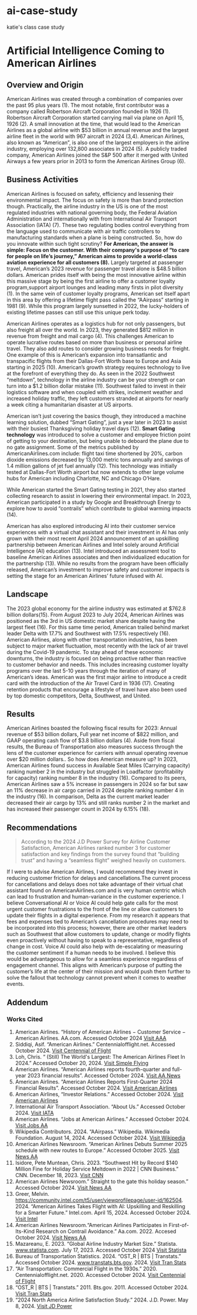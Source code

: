 # ai-case-study
katie's class case study
# Artificial Intelligence Coming to American Airlines

## Overview and Origin

American Airlines was created through a combination of companies over the past 95 plus years (1). The most notable, first contributor was a company called Robertson Aircraft Corporation founded in 1926 (1). Robertson Aircraft Corporation started carrying mail via plane on April 15, 1926 (2). A small innovation at the time, that would lead to the American Airlines as a global airline with $53 billion in annual revenue and the largest airline fleet in the world with 967 aircraft in 2024 (3,4). American Airlines, also known as “American”, is also one of the largest employers in the airline industry, employing over 132,800 associates in 2024 (5). A publicly traded company, American Airlines joined the S&P 500 after it merged with United Airways a few years prior in 2013 to form the American Airlines Group (6).

 ## Business Activities

American Airlines is focused on safety, efficiency and lessening their environmental impact. The focus on safety is more than brand protection though. Practically, the airline industry in the US is one of the most regulated industries with national governing body, the Federal Aviation Administration and internationally with from International Air Transport Association (IATA) (7). These two regulating bodies control everything from the language used to communicate with air traffic controllers to manufacturing standards when a plane is being constructed. So, how do you innovate within such tight scrutiny? **For American, the answer is simple: Focus on the customer. With their company's purpose of “to care for people on life’s journey,” American aims to provide a world-class aviation experience for all customers (8).** Largely targeted at passenger travel, American’s 2023 revenue for passenger travel alone is $48.5 billion dollars. American prides itself with being the most innovative airline within this massive stage by being the first airline to offer a customer loyalty program,support airport lounges and leading many firsts in pilot diversity (1). In the same vein of customer loyalty programs, American set itself apart in this area by offering a lifetime flight pass called the “AAirpass” starting in 1981 (9). While this program largely sunsetted in 2022, the lucky-holders of existing lifetime passes can still use this unique perk today.

American Airlines operates as a  logistics hub for not only passengers, but also freight all over the world. In 2023, they generated $812 million in revenue from freight and mail cargo (4). This challenges American to operate lucrative routes based on more than business or personal airline travel. They also add routes to consider growing business needs for freight. One example of this is American’s expansion into transatlantic and transpacific flights from their Dallas-Fort Worth base to Europe and Asia starting in 2025 (10). American’s growth strategy requires technology to live at the forefront of everything they do. As seen in the 2022 Southwest “meltdown”, technology in the airline industry can be your strength or can turn into a $1.2 billion dollar mistake (11). Southwest failed to invest in their logistics software and when coupled with strikes, inclement weather and increased holiday traffic, they left customers stranded at airports for nearly a week citing a humanitarian disaster at US airports. 

American isn’t just covering the basics though, they introduced a machine learning solution, dubbed “Smart Gating”, just a year later in 2023 to assist with their busiest Thanksgiving holiday travel days (12). **Smart Gating technology** was introduced to solve a customer and employee friction point of getting to your destination, but being unable to deboard the plane due to no gate assignment. Some of the metrics published by AmericanAirlines.com include: flight taxi time shortened by 20%, carbon dioxide emissions decreased  by 13,000 metric tons annually and savings of 1.4 million gallons of jet fuel annually (12). This technology was initially tested at Dallas-Fort Worth airport but now extends to other large volume hubs for American including Charlotte, NC and Chicago O’Hare. 

While American started the Smart Gating testing in 2021, they also started collecting research to assist in lowering their environmental impact. In 2023, American participated in a study by Google and Breakthrough Energy to explore how to avoid “contrails” which contribute to global warming impacts (14).

American has also explored introducing AI into their customer service experiences with a virtual chat assistant and their investment in AI has only grown with their most recent April 2024 announcement of an upskilling partnership between American Airlines and Intel solely around Artificial Intelligence (AI) education (13). Intel introduced an assessment tool to baseline American Airlines associates and then individualized education for the partnership (13). While no results from the program have been officially released, American’s investment to improve safety and customer impacts is setting the stage for an American Airlines’ future infused with AI. 

## Landscape

The 2023 global economy for the airline industry was estimated at $762.8 billion dollars(15). From August 2023 to July 2024, American Airlines was positioned as the 3rd in US domestic market share despite having the largest fleet (16). For this same time period, American trailed behind market leader Delta with 17.7% and Southwest with 17.5% respectively (16). American Airlines, along with other transportation industries, has been subject to major market fluctuation, most recently with the lack of air travel during the Covid-19 pandemic. To stay ahead of these economic downturns, the industry is focused on being proactive rather than reactive to customer behavior and needs. This includes increasing customer loyalty programs over the last 5-10 years through the iteration of many of American’s ideas. American was the first major airline to introduce a credit card with the introduction of the Air Travel Card in 1936 (17).  Creating retention products that encourage a lifestyle of travel have also been used by top domestic competitors, Delta, Southwest, and United. 

## Results 

American Airlines boasted the following fiscal results for 2023: Annual revenue of $53 billion dollars, Full year net income of $822 million, and GAAP operating cash flow of $3.8 billion dollars (4). Aside from fiscal results, the Bureau of Transportation also measures success through the lens of the customer experience for carriers with annual operating revenue over $20 million dollars.. So how does American measure up? In 2023, American Airlines found success in Available Seat Miles (Carrying capacity) ranking number 2 in the industry but struggled in Loadfactor (profitability for capacity) ranking number 8 in the industry (16). Compared to its peers, American Airlines saw a 5% increase in passengers in 2024 so far but saw an 11% decrease in air cargo carried in 2024 despite ranking number 4 in the industry (16). In comparison, Delta as the current market leader decreased their air cargo by 13% and still ranks number 2 in the market and has increased their passenger count in 2024 by 6.15% (18).

## Recommendations

>According to the 2024 J.D Power Survey for Airline Customer Satisfaction, American Airlines ranked number 3 for customer satisfaction and key findings from the survey found that “building trust” and having a “seamless flight” weighed heavily on customers. 
>
If I were to advise American Airlines, I would recommend they invest in reducing customer friction for delays and cancellations.The current process for cancellations and delays does not take advantage of their virtual chat assistant found on AmericanAirlines.com and is very human centric which can lead to frustration and human-variance in the customer experience. I believe Conversational AI or Voice AI could help gate calls for the most urgent customer frustrations to the front of the line or allow customers to update their flights in a digital experience. From my research it appears that fees and expenses tied to American’s cancellation procedures may need to be incorporated into this process; however, there are other market leaders such as Southwest that allow customers to update, change or modify flights even proactively without having to speak to a representative, regardless of change in cost. Voice AI could also help with de-escalating or measuring the customer sentiment if a human needs to be involved. I believe this would be advantageous to allow for a seamless experience regardless of engagement channel. This aligns with American’s purpose of putting the customer’s life at the center of their mission and would push them further to solve the fallout that technology cannot prevent when it comes to weather events.

## Addendum

### Works Cited
1. American Airlines. “History of American Airlines − Customer Service − American Airlines.  AA.com. Accessed October 2024
 [Visit AAA](https://www.aa.com/i18n/customer-service/about-us/history-of-american-airlines.jsp)
2. Siddiqi, Asif. “American Airlines.” Centennialofflight.net. Accessed October 2024.
[Visit Centennial of Flight](https://www.centennialofflight.net/essay/Commercial_Aviation/American/Tran15.htm)
3. Loh, Chris. “ (Still) The World's Largest: The American Airlines Fleet In 2024.” Accessed October 20, 2024.
[Visit Simple Flying](https://simpleflying.com/american-airlines-fleet-in-2024)
4. American Airlines. “American Airlines reports fourth-quarter and full-year 2023 financial results”. Accessed October 2024. 
[Visit AA News](]https://news.aa.com/news/news-details/2024/American-Airlines-reports-fourth-quarter-and-full-year-2023-financial-results-CORP-FI-01/default.aspx)
5. American Airlines. “American Airlines Reports First-Quarter 2024 Financial Results”. Accessed October  2024. 
[Visit American Airlines](https://americanairlines.gcs-web.com/news-releases/news-release-details/american-airlines-reports-first-quarter-2024-financial-results)
6. American Airlines, “Investor Relations.” Accessed October 2024. 
[Visit American Airlines](https://americanairlines.gcs-web.com/)
7. International Air Transport Association. “About Us.” Accessed October 2024. 
[Visit IATA](https://www.iata.org/en/about)
8. American Airlines. “Jobs at American Airlines.” Accessed October 2024.
[Visit Jobs AA](https://jobs.aa.com/go/Our-Culture/8824000/#:~:text=Our%20purpose-,At%20American%2C%20our%20purpose%20is%20to,for%20people%20on%20life's%20journey.&text=Leadership%20attributes-,Whether%20you%20are%20interacting%20with%20our%20customers%20at%20the%20airport,members%20to%20thrive%20at%20American.)
9. Wikipedia Contributors. 2024. “AAirpass.” Wikipedia. Wikimedia Foundation. August 14, 2024. Accessed October 2024.
[Visit Wikipedia]( https://en.wikipedia.org/wiki/AAirpass)
10. American Airlines Newsroom. “American Airlines Debuts Summer 2025 schedule with new routes to Europe.” Accessed October 2025.
 [Visit News AA](https://news.aa.com/news/news-details/2024/American-Airlines-debuts-summer-2025-schedule-with-new-routes-to-Europe-NET-RTS-09/default.aspx)
11. Isidore, Pete Muntean, Chris. 2023. “Southwest Hit by Record $140 Million Fine for Holiday Service Meltdown in 2022 | CNN Business.” CNN. December 18, 2023.
 [Visit CNN](https://www.cnn.com/2023/12/18/business/southwest-fine-canceled-flights/index.html.)
12. American Airlines Newsroom.” Straight to the gate this holiday season.” Accessed October 2024. 
[Visit News AA](https://news.aa.com/news/news-details/2023/Straight-to-the-gate-this-holiday-season-OPS-OTH-11/default.aspx)
13. Greer, Melvin. https://community.intel.com/t5/user/viewprofilepage/user-id/162504. 2024. “American Airlines Takes Flight with AI: Upskilling and Reskilling for a Smarter Future.” Intel.com. April 15, 2024. Accessed October 2024.
[Visit Intel](https://community.intel.com/t5/Blogs/Thought-Leadership/Big-Ideas/American-Airlines-Takes-Flight-with-AI-Upskilling-and-Reskilling/post/1589291.)
14. American Airlines Newsroom.“American Airlines Participates in First-of-Its-Kind Research on Contrail Avoidance.” Aa.com. 2022. Accesed October 2024.
[Visit News AA](https://news.aa.com/news/news-details/2023/American-Airlines-participates-in-first-of-its-kind-research-on-contrail-avoidance-CORP-OTH-08/default.aspx)
15. Mazareanu, E. 2023. “Global Airline Industry Market Size.” Statista. www.statista.com. July 17, 2023. Accessed October 2024
[Visit Statista](https://www.statista.com/statistics/1110342/market-size-airline-industry-worldwide)
16. Bureau of Transportation Statistics. 2024. “OST_R | BTS | Transtats.” Accessed October 2024. www.transtats.bts.gov. 2024.
[Visit Tran Stats]( https://www.transtats.bts.gov/.)
17. “Air Transportation: Commercial Flight in the 1930s.” 2020. Centennialofflight.net. 2020. Accessed October 2024.
[Visit Centennial of Flight](https://www.centennialofflight.net/essay/Commercial_Aviation/passenger_xperience/Tran2.htm) 
18. “OST_R | BTS | Transtats.” 2011. Bts.gov. 2011. Accessed October 2024.
[Visit Tran Stats](https://www.transtats.bts.gov/carriers.asp?20=E)
19. “2024 North America Airline Satisfaction Study.” 2024. J.D. Power. May 8, 2024. [Visit JD Power](https://www.jdpower.com/business/press-releases/2024-north-america-airline-satisfaction-study.‌)
‌‌

